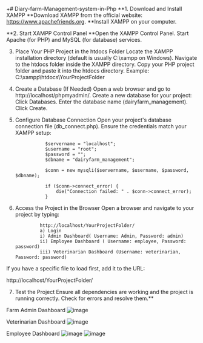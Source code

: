 +# Diary-farm-Management-system-in-Php
**1. Download and Install XAMPP
      **Download XAMPP from the official website: https://www.apachefriends.org.
      **Install XAMPP on your computer.

**2. Start XAMPP Control Panel
      **Open the XAMPP Control Panel.
      Start Apache (for PHP) and MySQL (for database) services.

3. Place Your PHP Project in the htdocs Folder
      Locate the XAMPP installation directory (default is usually C:\xampp on Windows).
      Navigate to the htdocs folder inside the XAMPP directory.
      Copy your PHP project folder and paste it into the htdocs directory. Example: C:\xampp\htdocs\YourProjectFolder

4. Create a Database (If Needed)
      Open a web browser and go to http://localhost/phpmyadmin/.
      Create a new database for your project:
      Click Databases.
      Enter the database name (dairyfarm_management).
      Click Create.

5. Configure Database Connection
Open your project's database connection file (db_connect.php).
Ensure the credentials match your XAMPP setup:
                  
                  $servername = "localhost";
                  $username = "root";
                  $password = "";
                  $dbname = "dairyfarm_management";
                  
                  $conn = new mysqli($servername, $username, $password, $dbname);
                  
                  if ($conn->connect_error) {
                      die("Connection failed: " . $conn->connect_error);
                  }
6. Access the Project in the Browser
Open a browser and navigate to your project by typing:

                http://localhost/YourProjectFolder/
                a) Login
                i) Admin Dashboard( Username: Admin, Password: admin)
                ii) Employee Dashboard ( Username: employee, Password: password)
                iii) Veterinarian Dashboard (Username: veterinarian, Password: password)

If you have a specific file to load first, add it to the URL:

http://localhost/YourProjectFolder/

7. Test the Project
    Ensure all dependencies are working and the project is running correctly.
    Check for errors and resolve them.**

Farm Admin Dashboard
![image](https://github.com/user-attachments/assets/2e0f27eb-b3a2-4165-ad40-1873edbf1135)

Veterinarian Dashboard
![image](https://github.com/user-attachments/assets/3a684fb4-422a-4237-b834-4937cc89579a)

Employee Dashboard
![image](https://github.com/user-attachments/assets/55958f7f-31d5-4e7a-9fee-cffbd8a234be)
![image](https://github.com/user-attachments/assets/55958f7f-31d5-4e7a-9fee-cffbd8a234be)

